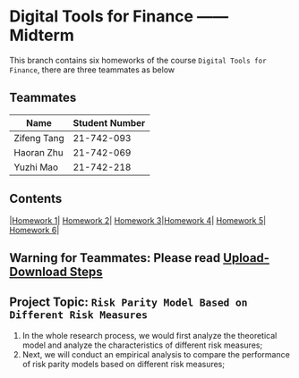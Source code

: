 Digital Tools for Finance —— Midterm
==============================
This branch contains six homeworks of the course `Digital Tools for Finance`, there are three teammates as below 
## Teammates
|Name        | Student Number|
| ---        |---            |
|Zifeng Tang |  21-742-093   |
| Haoran Zhu |  21-742-069   |
| Yuzhi Mao  |  21-742-218   |

## Contents
|[Homework 1](./Homework-1.md)| [Homework 2](./Homework-2.md)| [Homework 3](./Homework-3.md)|[Homework 4](./Homework-4.md)| [Homework 5](./Homework-5.md)| [Homework 6](./Homework-6.md)|

## Warning for Teammates: Please read [Upload-Download Steps](./Upload-Download-Steps.md)
## Project Topic: `Risk Parity Model Based on Different Risk Measures`
1. In the whole research process, we would first analyze the theoretical model and analyze the characteristics of different risk measures;
2. Next, we will conduct an empirical analysis to compare the performance of risk parity models based on different risk measures;
